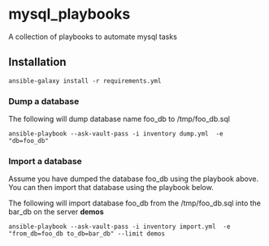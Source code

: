 # mysql_playbooks
A collection of playbooks to automate mysql tasks

## Installation
```
ansible-galaxy install -r requirements.yml
```

### Dump a database
The following will dump database name foo_db to /tmp/foo_db.sql
```
ansible-playbook --ask-vault-pass -i inventory dump.yml  -e "db=foo_db"
```

### Import a database
Assume you have dumped the database foo_db using the playbook above. You can then import that database using the playbook below.

The following will import database foo_db from the /tmp/foo_db.sql into the bar_db on the server **demos**
```
ansible-playbook --ask-vault-pass -i inventory import.yml  -e "from_db=foo_db to_db=bar_db" --limit demos
```
